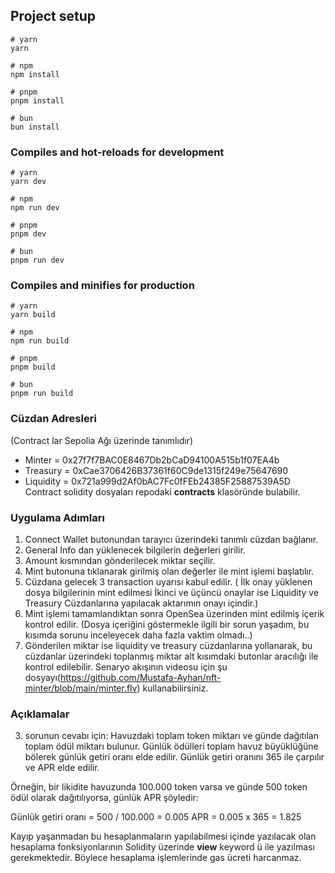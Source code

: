 ## Project setup

```
# yarn
yarn

# npm
npm install

# pnpm
pnpm install

# bun
bun install
```

### Compiles and hot-reloads for development

```
# yarn
yarn dev

# npm
npm run dev

# pnpm
pnpm dev

# bun
pnpm run dev
```

### Compiles and minifies for production

```
# yarn
yarn build

# npm
npm run build

# pnpm
pnpm build

# bun
pnpm run build
```

### Cüzdan Adresleri
(Contract lar Sepolia Ağı üzerinde tanımlıdır)
- Minter = 0x27f7f7BAC0E8467Db2bCaD94100A515b1f07EA4b
- Treasury = 0xCae3706426B37361f60C9de1315f249e75647690
- Liquidity = 0x721a999d2Af0bAC7Fc0fFEb24385F25887539A5D
  Contract solidity dosyaları repodaki **contracts** klasöründe bulabilir.

### Uygulama Adımları
1. Connect Wallet butonundan tarayıcı üzerindeki tanımlı cüzdan bağlanır.
2. General Info dan yüklenecek bilgilerin değerleri girilir.
3. Amount kısmından gönderilecek miktar seçilir.
4. Mint butonuna tıklanarak girilmiş olan değerler ile mint işlemi başlatılır.
5. Cüzdana gelecek 3 transaction uyarısı kabul edilir.
( İlk onay yüklenen dosya bilgilerinin mint edilmesi
İkinci ve üçüncü onaylar ise Liquidity ve Treasury Cüzdanlarına yapılacak aktarımın onayı içindir.)
6. Mint işlemi tamamlandıktan sonra OpenSea üzerinden mint edilmiş içerik kontrol edilir.
(Dosya içeriğini göstermekle ilgili bir sorun yaşadım, bu kısımda sorunu inceleyecek daha fazla vaktim olmadı..)
7. Gönderilen miktar ise liquidity ve treasury cüzdanlarına yollanarak, bu cüzdanlar üzerindeki toplanmış miktar alt kısımdaki butonlar aracılığı ile kontrol edilebilir.
Senaryo akışının videosu için şu dosyayı(https://github.com/Mustafa-Ayhan/nft-minter/blob/main/minter.flv) kullanabilirsiniz.

### Açıklamalar
3. sorunun cevabı için:
Havuzdaki toplam token miktarı ve günde dağıtılan toplam ödül miktarı bulunur.
Günlük ödülleri toplam havuz büyüklüğüne bölerek günlük getiri oranı elde edilir.
Günlük getiri oranını 365 ile çarpılır ve APR elde edilir.

Örneğin, bir likidite havuzunda 100.000 token varsa ve günde 500 token ödül olarak dağıtılıyorsa, günlük APR şöyledir:

Günlük getiri oranı = 500 / 100.000 = 0.005
APR = 0.005 x 365 = 1.825

Kayıp yaşanmadan bu hesaplanmaların yapılabilmesi içinde yazılacak olan hesaplama fonksiyonlarının Solidity üzerinde **view** keyword ü ile yazılması gerekmektedir. Böylece hesaplama işlemlerinde gas ücreti harcanmaz. 

